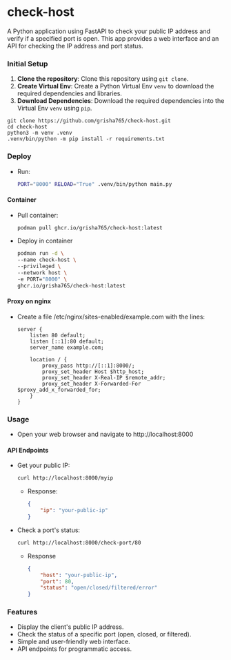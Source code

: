 # check-host

A Python application using FastAPI to check your public IP address and verify if a specified port is open. This app provides a web interface and an API for checking the IP address and port status.

### Initial Setup

1. **Clone the repository**: Clone this repository using `git clone`.
2. **Create Virtual Env**: Create a Python Virtual Env `venv` to download the required dependencies and libraries.
3. **Download Dependencies**: Download the required dependencies into the Virtual Env `venv` using `pip`.

```shell
git clone https://github.com/grisha765/check-host.git
cd check-host
python3 -m venv .venv
.venv/bin/python -m pip install -r requirements.txt 
```

### Deploy

- Run:
    ```bash
    PORT="8000" RELOAD="True" .venv/bin/python main.py
    ```

#### Container

- Pull container:
    ```bash
    podman pull ghcr.io/grisha765/check-host:latest
    ```

- Deploy in container
    ```bash
    podman run -d \
    --name check-host \
    --privileged \
    --network host \
    -e PORT="8000" \
    ghcr.io/grisha765/check-host:latest
    ```

#### Proxy on nginx

- Create a file /etc/nginx/sites-enabled/example.com with the lines:
    ```nginx
    server {
        listen 80 default;
        listen [::1]:80 default;
        server_name example.com;
     
        location / {
            proxy_pass http://[::1]:8000/;
            proxy_set_header Host $http_host;
            proxy_set_header X-Real-IP $remote_addr;
            proxy_set_header X-Forwarded-For $proxy_add_x_forwarded_for;
        }
    }
    ```

### Usage

- Open your web browser and navigate to http://localhost:8000

#### API Endpoints

- Get your public IP:
    ```bash
    curl http://localhost:8000/myip
    ```
    - Response:
        ```json
        {
            "ip": "your-public-ip"
        }
        ```

- Check a port's status:
    ```bash
    curl http://localhost:8000/check-port/80
    ```
    - Response
        ```json
        {
            "host": "your-public-ip",
            "port": 80,
            "status": "open/closed/filtered/error"
        }
        ```

### Features

- Display the client's public IP address.
- Check the status of a specific port (open, closed, or filtered).
- Simple and user-friendly web interface.
- API endpoints for programmatic access.

